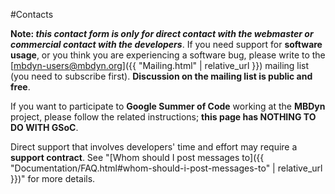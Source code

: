 ---
---

#Contacts

**Note: _this contact form is only for direct contact with the webmaster
or commercial contact with the developers_**.
If you need support for **software usage**, or you think you
are experiencing a software bug, please
write to the
[mbdyn-users@mbdyn.org]({{ "Mailing.html" | relative_url }}) mailing list
(you need to subscribe first).
**Discussion on the mailing list is public and free**.

If you want to participate to **Google Summer of Code**
working at the **MBDyn** project,
please follow the related instructions;
**this page has NOTHING TO DO WITH GSoC**.

Direct support that involves developers' time and
effort may require a **support contract**.
See "[Whom should I post messages to]({{ "Documentation/FAQ.html#whom-should-i-post-messages-to" | relative_url }})"
for more details.
